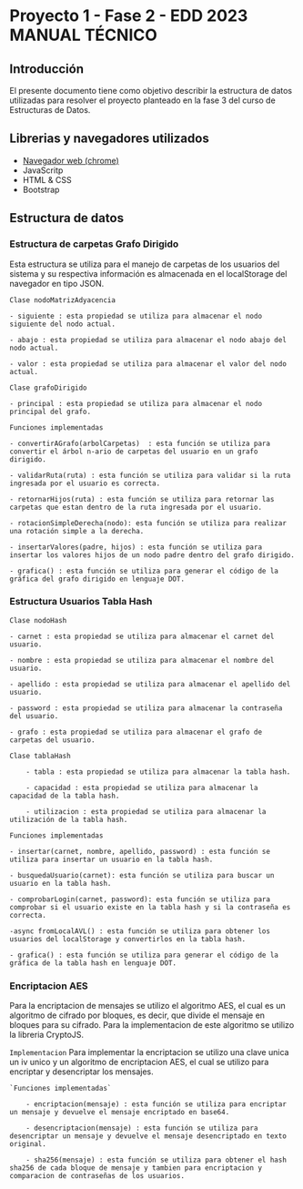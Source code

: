 # Proyecto 1 - Fase 2 - EDD 2023 MANUAL TÉCNICO

## Introducción

El presente documento tiene como objetivo describir la estructura de datos utilizadas para resolver el proyecto planteado en la fase 3 del curso de Estructuras de Datos.

## Librerias y navegadores utilizados

- [Navegador web (chrome)](https://www.google.com/intl/es-419/chrome/)
- JavaScritp
- HTML & CSS
- Bootstrap

## Estructura de datos

### Estructura de carpetas Grafo Dirigido

Esta estructura se utiliza para el manejo de carpetas de los usuarios del sistema y su respectiva información es almacenada en el localStorage del navegador en tipo JSON.

`Clase nodoMatrizAdyacencia`

    - siguiente : esta propiedad se utiliza para almacenar el nodo siguiente del nodo actual.

    - abajo : esta propiedad se utiliza para almacenar el nodo abajo del nodo actual.

    - valor : esta propiedad se utiliza para almacenar el valor del nodo actual.

`Clase grafoDirigido`

    - principal : esta propiedad se utiliza para almacenar el nodo principal del grafo.

`Funciones implementadas`

    - convertirAGrafo(arbolCarpetas)  : esta función se utiliza para convertir el árbol n-ario de carpetas del usuario en un grafo dirigido.

    - validarRuta(ruta) : esta función se utiliza para validar si la ruta ingresada por el usuario es correcta.
    
    - retornarHijos(ruta) : esta función se utiliza para retornar las carpetas que estan dentro de la ruta ingresada por el usuario.

    - rotacionSimpleDerecha(nodo): esta función se utiliza para realizar una rotación simple a la derecha.

    - insertarValores(padre, hijos) : esta función se utiliza para insertar los valores hijos de un nodo padre dentro del grafo dirigido.
    
    - grafica() : esta función se utiliza para generar el código de la gráfica del grafo dirigido en lenguaje DOT.

### Estructura Usuarios Tabla Hash

`Clase nodoHash`

    - carnet : esta propiedad se utiliza para almacenar el carnet del usuario.

    - nombre : esta propiedad se utiliza para almacenar el nombre del usuario.

    - apellido : esta propiedad se utiliza para almacenar el apellido del usuario.

    - password : esta propiedad se utiliza para almacenar la contraseña del usuario.

    - grafo : esta propiedad se utiliza para almacenar el grafo de carpetas del usuario.

`Clase tablaHash`

        - tabla : esta propiedad se utiliza para almacenar la tabla hash.

        - capacidad : esta propiedad se utiliza para almacenar la capacidad de la tabla hash.

        - utilizacion : esta propiedad se utiliza para almacenar la utilización de la tabla hash.

`Funciones implementadas`

    - insertar(carnet, nombre, apellido, password) : esta función se utiliza para insertar un usuario en la tabla hash.

    - busquedaUsuario(carnet): esta función se utiliza para buscar un usuario en la tabla hash.

    - comprobarLogin(carnet, password): esta función se utiliza para comprobar si el usuario existe en la tabla hash y si la contraseña es correcta.

    -async fromLocalAVL() : esta función se utiliza para obtener los usuarios del localStorage y convertirlos en la tabla hash.

    - grafica() : esta función se utiliza para generar el código de la gráfica de la tabla hash en lenguaje DOT.

### Encriptacion AES

Para la encriptacion de mensajes se utilizo el algoritmo AES, el cual es un algoritmo de cifrado por bloques, es decir, que divide el mensaje en bloques para su cifrado. Para la implementacion de este algoritmo se utilizo la libreria CryptoJS.

`Implementacion`
    Para implementar la encriptacion se utilizo una clave unica un iv unico y un algoritmo de encriptacion AES, el cual se utilizo para encriptar y desencriptar los mensajes.

    `Funciones implementadas`

        - encriptacion(mensaje) : esta función se utiliza para encriptar un mensaje y devuelve el mensaje encriptado en base64.

        - desencriptacion(mensaje) : esta función se utiliza para desencriptar un mensaje y devuelve el mensaje desencriptado en texto original.

        - sha256(mensaje) : esta función se utiliza para obtener el hash sha256 de cada bloque de mensaje y tambien para encriptacion y comparacion de contraseñas de los usuarios.
